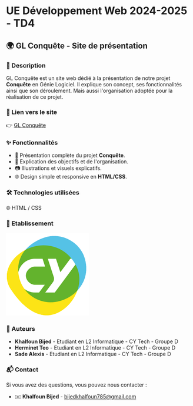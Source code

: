 # UE Développement Web 2024-2025 - TD4

## 🌍 GL Conquête - Site de présentation

### 📝 Description
GL Conquête est un site web dédié à la présentation de notre projet **Conquête** en Génie Logiciel.
Il explique son concept, ses fonctionnalités ainsi que son déroulement. Mais aussi l'organisation adoptée pour la réalisation de ce projet.

### 🔗 Lien vers le site
👉 [GL Conquête](https://gladiaxis.github.io/khalfoun-bijed.cyu/)

### ✨ Fonctionnalités
- 📌 Présentation complète du projet **Conquête**.
- 📖 Explication des objectifs et de l'organisation.
- 📷 Illustrations et visuels explicatifs.
- 🌐 Design simple et responsive en **HTML/CSS**.

### 🛠️ Technologies utilisées
🌐 HTML / CSS

### 🏢 Etablissement
![Logo de CY Cergy Paris Université](images/CY_Cergy_Paris_Universite_-_Logo.png)

### 👥 Auteurs
- **Khalfoun Bijed** - Etudiant en L2 Informatique - CY Tech - Groupe D
- **Herminet Teo** - Etudiant en L2 Informatique - CY Tech - Groupe D
- **Sade Alexis** - Etudiant en L2 Informatique - CY Tech - Groupe D

### 📬 Contact
Si vous avez des questions, vous pouvez nous contacter :
- ✉️ **Khalfoun Bijed** - [bijedkhalfoun785@gmail.com](mailto:bijedkhalfoun785@gmail.com)
